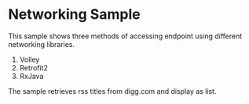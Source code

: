 Networking Sample
===================

This sample shows three methods of accessing endpoint using different networking libraries.
1) Volley
2) Retrofit2
3) RxJava

The sample retrieves rss titles from digg.com and display as list.
